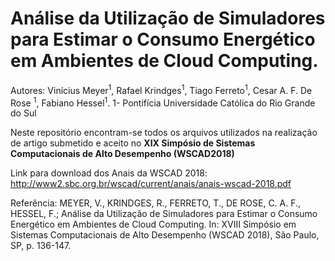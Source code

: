 # Análise da Utilização de Simuladores para Estimar o Consumo Energético em Ambientes de Cloud Computing.

Autores: Vinícius Meyer<sup>1</sup>, Rafael Krindges<sup>1</sup>, Tiago Ferreto<sup>1</sup>, Cesar A. F. De Rose <sup>1</sup>, Fabiano Hessel<sup>1</sup>.
1- Pontifícia Universidade Católica do Rio Grande do Sul

Neste repositório encontram-se todos os arquivos utilizados na realização de artigo submetido e aceito no **XIX Simpósio de Sistemas Computacionais de Alto Desempenho (WSCAD2018)**

Link para download dos Anais da WSCAD 2018:
http://www2.sbc.org.br/wscad/current/anais/anais-wscad-2018.pdf

Referência:
MEYER, V., KRINDGES, R., FERRETO, T., DE ROSE, C. A. F., HESSEL, F.; Análise da Utilização de Simuladores para Estimar o Consumo Energético em Ambientes de Cloud Computing. In: XVIII Simpósio em Sistemas Computacionais de Alto Desempenho (WSCAD 2018), São Paulo, SP, p. 136-147.
